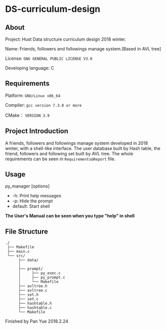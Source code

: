 # DS-curriculum-design

## About

Project: Hust Data structure curriculum design 2018 winter.

Name: Friends, followers and followings manage system.[Based in AVL tree]

License: `GNU GENERAL PUBLIC LICENSE V3.0`

Developing language: C

## Requirements

Platform: `GNU/Linux x86_64`

Compiler: `gcc version 7.3.0 or more`

CMake： `VERSION 3.9`

## Project Introduction

A friends, followers and followings manage system developed in 2018 winter, with a shell-like interface. The user database built by Hash table, the friend, followers and following set built by AVL tree. The whole requirements can be seen in `Requirements&Report` file.

## Usage

py_manager [options]

* -h: Print help messages
* -p: Hide the prompt
* default: Start shell

**The User's Manual can be seen when you type "help" in shell**

## File Structure

```
./
 ├── Makefile
 ├── main.c
 └── src/
      ├── data/
      │
      ├── prompt/
      │     ├── py_exec.c
      │     ├── py_prompt.c
      │     └── Makefile
      ├── avltree.h
      ├── avltree.c
      ├── set.h
      ├── set.c
      ├── hashtable.h
      ├── hashtable.c
      └── Makefile
```

Finished by Pan Yue 2018.2.24